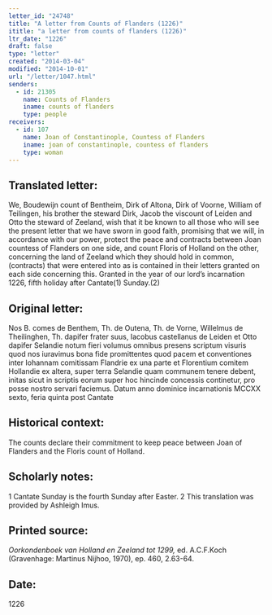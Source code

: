 ```yaml
---
letter_id: "24748"
title: "A letter from Counts of Flanders (1226)"
ititle: "a letter from counts of flanders (1226)"
ltr_date: "1226"
draft: false
type: "letter"
created: "2014-03-04"
modified: "2014-10-01"
url: "/letter/1047.html"
senders:
  - id: 21305
    name: Counts of Flanders
    iname: counts of flanders
    type: people
receivers:
  - id: 107
    name: Joan of Constantinople, Countess of Flanders
    iname: joan of constantinople, countess of flanders
    type: woman
---
```

<h2> Translated letter:</h2>We, Boudewijn count of Bentheim, Dirk of Altona, Dirk of Voorne, William of Teilingen, his brother the steward Dirk, Jacob the viscount of Leiden and Otto the steward of Zeeland, wish that it be known to all those who will see the present letter that we have sworn in good faith, promising that we will, in accordance with our power, protect the peace and contracts between Joan countess of Flanders on one side, and count Floris of Holland on the other, concerning the land of Zeeland which they should hold in common, (contracts) that were entered into as is contained in their letters granted on each side concerning this.
	Granted in the year of our lord’s incarnation 1226, fifth holiday after Cantate(1) Sunday.(2)
<h2 class="mt-4"> Original letter:</h2>Nos B. comes de Benthem, Th. de Outena, Th. de Vorne, Willelmus de Theilinghen, Th. dapifer frater suus, Iacobus castellanus de Leiden et Otto dapifer Selandie notum fieri volumus omnibus presens scriptum visuris quod nos iuravimus bona fide promittentes quod pacem et conventiones inter Iohannam comitissam Flandrie ex una parte et Florentium comitem Hollandie ex altera, super terra Selandie quam communem tenere debent, initas sicut in scriptis eorum super hoc hincinde concessis continetur, pro posse nostro servari faciemus.
Datum anno dominice incarnationis MCCXX sexto, feria quinta post Cantate
<h2 class="mt-4"> Historical context:</h2>The counts declare their commitment to keep peace between Joan of Flanders and the Floris count of Holland.
<h2 class="mt-4"> Scholarly notes:</h2>1 Cantate Sunday is the fourth Sunday after Easter.
2 This translation was provided by Ashleigh Imus.
<h2 class="mt-4"> Printed source:</h2><p><em>Oorkondenboek van Holland en Zeeland tot 1299,</em> ed. A.C.F.Koch (Gravenhage: Martinus Nijhoo, 1970), ep. 460, 2.63-64.</p><h2 class="mt-4"> Date:</h2>1226